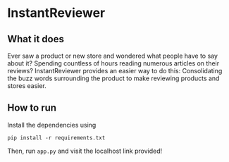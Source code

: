# InstantReviewer

## What it does
Ever saw a product or new store and wondered what people have to say about it? Spending countless of hours reading numerous articles on their reviews? InstantReviewer provides an easier way to do this: Consolidating the buzz words surrounding the product to make reviewing products and stores easier.

## How to run
Install the dependencies using 

`pip install -r requirements.txt`

Then, run `app.py` and visit the localhost link provided!
